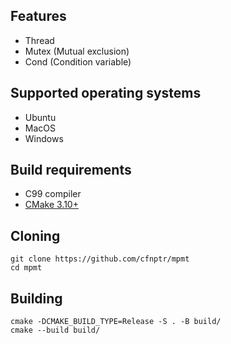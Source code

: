 ## Features
* Thread
* Mutex (Mutual exclusion)
* Cond (Condition variable)

## Supported operating systems
* Ubuntu
* MacOS
* Windows

## Build requirements
* C99 compiler
* [CMake 3.10+](https://cmake.org/)

## Cloning
```
git clone https://github.com/cfnptr/mpmt
cd mpmt
```

## Building
```
cmake -DCMAKE_BUILD_TYPE=Release -S . -B build/
cmake --build build/
```
